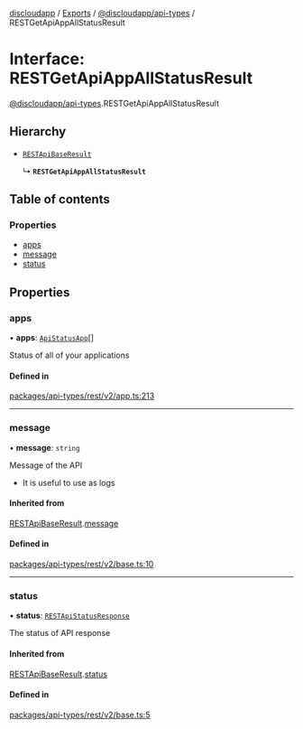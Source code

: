 [discloudapp](../README.md) / [Exports](../modules.md) / [@discloudapp/api-types](../modules/discloudapp_api_types.md) / RESTGetApiAppAllStatusResult

# Interface: RESTGetApiAppAllStatusResult

[@discloudapp/api-types](../modules/discloudapp_api_types.md).RESTGetApiAppAllStatusResult

## Hierarchy

- [`RESTApiBaseResult`](discloudapp_api_types.RESTApiBaseResult.md)

  ↳ **`RESTGetApiAppAllStatusResult`**

## Table of contents

### Properties

- [apps](discloudapp_api_types.RESTGetApiAppAllStatusResult.md#apps)
- [message](discloudapp_api_types.RESTGetApiAppAllStatusResult.md#message)
- [status](discloudapp_api_types.RESTGetApiAppAllStatusResult.md#status)

## Properties

### apps

• **apps**: [`ApiStatusApp`](discloudapp_api_types.ApiStatusApp.md)[]

Status of all of your applications

#### Defined in

[packages/api-types/rest/v2/app.ts:213](https://github.com/discloud/discloud.app/blob/9c516a5/packages/api-types/rest/v2/app.ts#L213)

___

### message

• **message**: `string`

Message of the API
- It is useful to use as logs

#### Inherited from

[RESTApiBaseResult](discloudapp_api_types.RESTApiBaseResult.md).[message](discloudapp_api_types.RESTApiBaseResult.md#message)

#### Defined in

[packages/api-types/rest/v2/base.ts:10](https://github.com/discloud/discloud.app/blob/9c516a5/packages/api-types/rest/v2/base.ts#L10)

___

### status

• **status**: [`RESTApiStatusResponse`](../modules/discloudapp_api_types.md#restapistatusresponse)

The status of API response

#### Inherited from

[RESTApiBaseResult](discloudapp_api_types.RESTApiBaseResult.md).[status](discloudapp_api_types.RESTApiBaseResult.md#status)

#### Defined in

[packages/api-types/rest/v2/base.ts:5](https://github.com/discloud/discloud.app/blob/9c516a5/packages/api-types/rest/v2/base.ts#L5)
